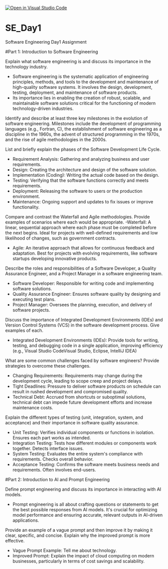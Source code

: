 [![Open in Visual Studio Code](https://classroom.github.com/assets/open-in-vscode-2e0aaae1b6195c2367325f4f02e2d04e9abb55f0b24a779b69b11b9e10269abc.svg)](https://classroom.github.com/online_ide?assignment_repo_id=15533736&assignment_repo_type=AssignmentRepo)
# SE_Day1
Software Engineering Day1 Assignment

#Part 1: Introduction to Software Engineering

Explain what software engineering is and discuss its importance in the technology industry.
- Software engineering is the systematic application of engineering principles, methods, and tools to the development and maintenance of high-quality software systems. It involves the design, development, testing, deployment, and maintenance of software products.
- Its importance lies in enabling the creation of robust, scalable, and maintainable software solutions critical for the functioning of modern technology-driven industries.

Identify and describe at least three key milestones in the evolution of software engineering.
Milestones include the development of programming languages (e.g., Fortran, C), the establishment of software engineering as a discipline in the 1960s, the advent of structured programming in the 1970s, and the rise of agile methodologies in the 2000s.

List and briefly explain the phases of the Software Development Life Cycle.
- Requirement Analysis: Gathering and analyzing business and user requirements.
- Design: Creating the architecture and design of the software solution.
- Implementation (Coding): Writing the actual code based on the design.
- Testing: Verifying that the software functions correctly and meets requirements.
- Deployment: Releasing the software to users or the production environment.
- Maintenance: Ongoing support and updates to fix issues or improve functionality.

Compare and contrast the Waterfall and Agile methodologies. Provide examples of scenarios where each would be appropriate.
 -Waterfall: A linear, sequential approach where each phase must be completed before the next begins. Ideal for projects with well-defined requirements and low likelihood of changes, such as government contracts.
- Agile: An iterative approach that allows for continuous feedback and adaptation. Best for projects with evolving requirements, like software startups developing innovative products.


Describe the roles and responsibilities of a Software Developer, a Quality Assurance Engineer, and a Project Manager in a software engineering team.
- Software Developer: Responsible for writing code and implementing software solutions.
- Quality Assurance Engineer: Ensures software quality by designing and executing test plans.
- Project Manager: Oversees the planning, execution, and delivery of software projects.


Discuss the importance of Integrated Development Environments (IDEs) and Version Control Systems (VCS) in the software development process. Give examples of each.
- Integrated Development Environments (IDEs): Provide tools for writing, testing, and debugging code in a single application, improving efficiency (e.g., Visual Studio CodeVisual Studio, Eclipse, IntelliJ IDEA)

What are some common challenges faced by software engineers? Provide strategies to overcome these challenges.
- Changing Requirements: Requirements may change during the development cycle, leading to scope creep and project delays.
- Tight Deadlines: Pressure to deliver software products on schedule can result in rushed development and compromised quality.
- Technical Debt: Accrued from shortcuts or suboptimal solutions, technical debt can impede future development efforts and increase maintenance costs.


Explain the different types of testing (unit, integration, system, and acceptance) and their importance in software quality assurance.
- Unit Testing: Verifies individual components or functions in isolation. Ensures each part works as intended.
- Integration Testing: Tests how different modules or components work together. Detects interface issues.
- System Testing: Evaluates the entire system's compliance with requirements. Checks overall behavior.
- Acceptance Testing: Confirms the software meets business needs and requirements. Often involves end-users.


#Part 2: Introduction to AI and Prompt Engineering


Define prompt engineering and discuss its importance in interacting with AI models.
- Prompt engineering is all about crafting questions or statements to get the best possible responses from AI models. It's crucial for optimizing model performance and ensuring accurate, relevant outputs in AI-driven applications.

Provide an example of a vague prompt and then improve it by making it clear, specific, and concise. Explain why the improved prompt is more effective.
- Vague Prompt Example: Tell me about technology.
- Improved Prompt: Explain the impact of cloud computing on modern businesses, particularly in terms of cost savings and scalability.
